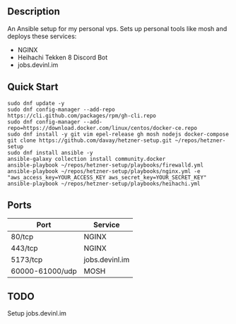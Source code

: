 ## Description

An Ansible setup for my personal vps. Sets up personal tools like mosh and deploys these services:

- NGINX
- Heihachi Tekken 8 Discord Bot
- jobs.devinl.im

## Quick Start

```
sudo dnf update -y
sudo dnf config-manager --add-repo https://cli.github.com/packages/rpm/gh-cli.repo
sudo dnf config-manager --add-repo=https://download.docker.com/linux/centos/docker-ce.repo
sudo dnf install -y git vim epel-release gh mosh nodejs docker-compose
git clone https://github.com/davay/hetzner-setup.git ~/repos/hetzner-setup
sudo dnf install ansible -y
ansible-galaxy collection install community.docker
ansible-playbook ~/repos/hetzner-setup/playbooks/firewalld.yml
ansible-playbook ~/repos/hetzner-setup/playbooks/nginx.yml -e "aws_access_key=YOUR_ACCESS_KEY aws_secret_key=YOUR_SECRET_KEY"
ansible-playbook ~/repos/hetzner-setup/playbooks/heihachi.yml
```

## Ports

| Port            | Service     |
| --------------- | ------- |
| 80/tcp          | NGINX   |
| 443/tcp         | NGINX   |
| 5173/tcp        | jobs.devinl.im |
| 60000-61000/udp | MOSH    | 

## TODO 

Setup jobs.devinl.im
